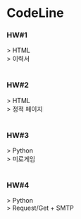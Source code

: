 # CodeLine

<h3>HW#1</h3>
> HTML <br>
> 이력서
<br><br>

<h3>HW#2</h3>
> HTML
<br>
> 정적 페이지
<br><br>

<h3>HW#3</h3>
> Python
<br>
> 미로게임
<br><br>

<h3>HW#4</h3>
> Python
<br>
> Request/Get + SMTP
<br><br>
